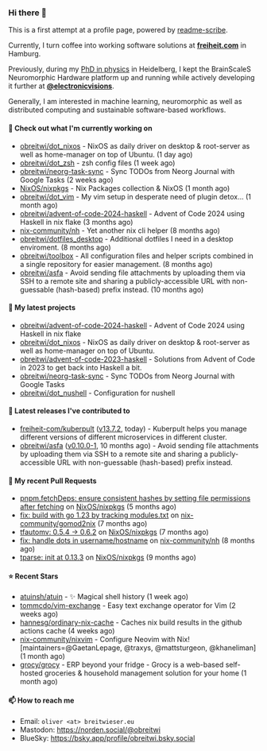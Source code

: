 ### Hi there 👋

This is a first attempt at a profile page, powered by [readme-scribe](https://github.com/muesli/readme-scribe).

Currently, I turn coffee into working software solutions at [**freiheit.com**](https://freiheit.com/) in Hamburg.

Previously, during my [PhD in physics](http://dx.doi.org/10.11588/heidok.00030261) in Heidelberg, I kept the BrainScaleS Neuromorphic Hardware platform up and running while actively developing it further at [**@electronicvisions**](https://github.com/electronicvisions).

Generally, I am interested in machine learning, neuromorphic as well as distributed computing and sustainable software-based workflows.

#### 👷 Check out what I'm currently working on

- [obreitwi/dot_nixos](https://github.com/obreitwi/dot_nixos) - NixOS as daily driver on desktop &amp; root-server as well as home-manager on top of Ubuntu. (1 day ago)
- [obreitwi/dot_zsh](https://github.com/obreitwi/dot_zsh) - zsh config files (1 week ago)
- [obreitwi/neorg-task-sync](https://github.com/obreitwi/neorg-task-sync) - Sync TODOs from Neorg Journal with Google Tasks (2 weeks ago)
- [NixOS/nixpkgs](https://github.com/NixOS/nixpkgs) - Nix Packages collection &amp; NixOS (1 month ago)
- [obreitwi/dot_vim](https://github.com/obreitwi/dot_vim) - My vim setup in desperate need of plugin detox… (1 month ago)
- [obreitwi/advent-of-code-2024-haskell](https://github.com/obreitwi/advent-of-code-2024-haskell) - Advent of Code 2024 using Haskell in nix flake (3 months ago)
- [nix-community/nh](https://github.com/nix-community/nh) - Yet another nix cli helper (8 months ago)
- [obreitwi/dotfiles_desktop](https://github.com/obreitwi/dotfiles_desktop) - Additional dotfiles I need in a desktop enviroment. (8 months ago)
- [obreitwi/toolbox](https://github.com/obreitwi/toolbox) - All configuration files and helper scripts combined in a single repository for easier management. (8 months ago)
- [obreitwi/asfa](https://github.com/obreitwi/asfa) - Avoid sending file attachments by uploading them via SSH to a remote site and sharing a publicly-accessible URL with non-guessable (hash-based) prefix instead. (10 months ago)

#### 🌱 My latest projects

- [obreitwi/advent-of-code-2024-haskell](https://github.com/obreitwi/advent-of-code-2024-haskell) - Advent of Code 2024 using Haskell in nix flake
- [obreitwi/dot_nixos](https://github.com/obreitwi/dot_nixos) - NixOS as daily driver on desktop &amp; root-server as well as home-manager on top of Ubuntu.
- [obreitwi/advent-of-code-2023-haskell](https://github.com/obreitwi/advent-of-code-2023-haskell) - Solutions from Advent of Code in 2023 to get back into Haskell a bit.
- [obreitwi/neorg-task-sync](https://github.com/obreitwi/neorg-task-sync) - Sync TODOs from Neorg Journal with Google Tasks
- [obreitwi/dot_nushell](https://github.com/obreitwi/dot_nushell) - Configuration for nushell

#### 🔭 Latest releases I've contributed to

- [freiheit-com/kuberpult](https://github.com/freiheit-com/kuberpult) ([v13.7.2](https://github.com/freiheit-com/kuberpult/releases/tag/v13.7.2), today) - Kuberpult helps you manage different versions of different microservices in different cluster.
- [obreitwi/asfa](https://github.com/obreitwi/asfa) ([v0.10.0-1](https://github.com/obreitwi/asfa/releases/tag/v0.10.0-1), 10 months ago) - Avoid sending file attachments by uploading them via SSH to a remote site and sharing a publicly-accessible URL with non-guessable (hash-based) prefix instead.

#### 🔨 My recent Pull Requests

- [pnpm.fetchDeps: ensure consistent hashes by setting file permissions after fetching](https://github.com/NixOS/nixpkgs/pull/350063) on [NixOS/nixpkgs](https://github.com/NixOS/nixpkgs) (5 months ago)
- [fix: build with go 1.23 by tracking modules.txt](https://github.com/nix-community/gomod2nix/pull/168) on [nix-community/gomod2nix](https://github.com/nix-community/gomod2nix) (7 months ago)
- [tfautomv: 0.5.4 -&gt; 0.6.2](https://github.com/NixOS/nixpkgs/pull/334475) on [NixOS/nixpkgs](https://github.com/NixOS/nixpkgs) (7 months ago)
- [fix: handle dots in username/hostname](https://github.com/nix-community/nh/pull/140) on [nix-community/nh](https://github.com/nix-community/nh) (8 months ago)
- [tparse: init at 0.13.3](https://github.com/NixOS/nixpkgs/pull/320878) on [NixOS/nixpkgs](https://github.com/NixOS/nixpkgs) (9 months ago)

#### ⭐ Recent Stars

- [atuinsh/atuin](https://github.com/atuinsh/atuin) - ✨ Magical shell history (1 week ago)
- [tommcdo/vim-exchange](https://github.com/tommcdo/vim-exchange) - Easy text exchange operator for Vim (2 weeks ago)
- [hannesg/ordinary-nix-cache](https://github.com/hannesg/ordinary-nix-cache) - Caches nix build results in the github actions cache (4 weeks ago)
- [nix-community/nixvim](https://github.com/nix-community/nixvim) - Configure Neovim with Nix! [maintainers=@GaetanLepage, @traxys, @mattsturgeon, @khaneliman] (1 month ago)
- [grocy/grocy](https://github.com/grocy/grocy) - ERP beyond your fridge - Grocy is a web-based self-hosted groceries &amp; household management solution for your home (1 month ago)

#### 📫 How to reach me

- Email: `oliver <at> breitwieser.eu`
- Mastodon: https://norden.social/@obreitwi
- BlueSky: https://bsky.app/profile/obreitwi.bsky.social
